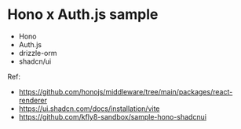 # Hono x Auth.js sample

- Hono
- Auth.js
- drizzle-orm
- shadcn/ui


Ref:
- https://github.com/honojs/middleware/tree/main/packages/react-renderer
- https://ui.shadcn.com/docs/installation/vite
- https://github.com/kfly8-sandbox/sample-hono-shadcnui

